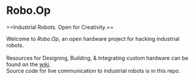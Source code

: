 Robo.Op
=====
==Industrial Robots. Open for Creativity.==

Welcome to _Robo.Op_, an open hardware project for hacking industrial robots.
<br/><br/>
Resources for Designing, Building, & Integrating custom hardware can be found on the [wiki](https://github.com/peopleplusrobots/robo-op/wiki).
<br/>
Source code for live communication to industrial robots is in this repo.